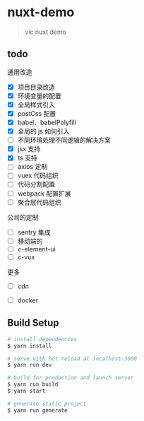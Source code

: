 # nuxt-demo

> vic nuxt demo

## todo

通用改造
- [x] 项目目录改造
- [x] 环境变量的配置
- [x] 全局样式引入
- [x] postCss 配置
- [x] babel、babelPolyfill
- [x] 全局的 js 如何引入
- [ ] 不同环境处理不同逻辑的解决方案
- [x] jsx 支持
- [x] ts 支持
- [ ] axios 定制  
- [ ] vuex 代码组织
- [ ] 代码分割配置
- [ ] webpack 配置扩展
- [ ] 聚合层代码组织 

公司的定制
- [ ] sentry 集成
- [ ] 移动端的
- [ ] c-element-ui
- [ ] c-vux

更多
- [ ] cdn
- [ ] docker


## Build Setup

``` bash
# install dependencies
$ yarn install

# serve with hot reload at localhost:3000
$ yarn run dev

# build for production and launch server
$ yarn run build
$ yarn start

# generate static project
$ yarn run generate
```
